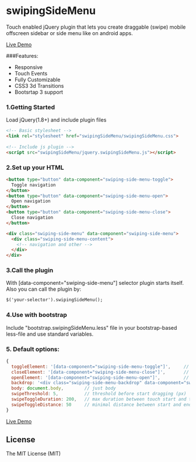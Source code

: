 # swipingSideMenu
Touch enabled jQuery plugin that lets you create draggable (swipe) mobile offscreen sidebar or side menu like on android apps.

[Live Demo](http://trollwinner.github.io/swipingSideMenu/)

###Features:
* Responsive
* Touch Events
* Fully Customizable
* CSS3 3d Transitions
* Bootsrtap 3 support

### 1.Getting Started
Load jQuery(1.8+) and include plugin files

```html
<!-- Basic stylesheet -->
<link rel="stylesheet" href="swipingSideMenu/swipingSideMenu.css">
 
<!-- Include js plugin -->
<script src="swipingSideMenu/jquery.swipingSideMenu.js"></script>
```
### 2.Set up your HTML
```html
<button type="button" data-component="swiping-side-menu-toggle">
  Toggle navigation
</button>
<button type="button" data-component="swiping-side-menu-open">
  Open navigation
</button>
<button type="button" data-component="swiping-side-menu-close">
  Close navigation
</button>

<div class="swiping-side-menu" data-component="swiping-side-menu">
  <div class="swiping-side-menu-content">
    <!-- navigation and other -->
  </div>
</div>
```

### 3.Call the plugin
With [data-component="swiping-side-menu"] selector plugin starts itself. Also you can call the plugin by:

```html
$('your-selector').swipingSideMenu();
```

### 4.Use with bootstrap
Include "bootstrap.swipingSideMenu.less" file in your bootstrap-based less-file and use standard variables.

### 5. Default options:
```javascript
{
  toggleElement: '[data-component="swiping-side-menu-toggle"]',     // selector to toggle menu
  closeElement: '[data-component="swiping-side-menu-close"]',       // selector to close menu
  openElement: '[data-component="swiping-side-menu-open"]',         // selector to open menu
  backdrop: '<div class="swiping-side-menu-backdrop" data-component="swiping-side-menu-close"></div>',  // backdrop html
  body: document.body,        // just body
  swipeThreshold: 5,          // threshold before start dragging (px)
  swipeToggleDuration: 200,   // max duration between touch start and touch end to fast open/close menu (ms)
  swipeToggleDistance: 50     // minimal distance between start and end points to fast open/close menu (px)
}
```
[Live Demo](http://trollwinner.github.io/swipingSideMenu/)

License
------------
The MIT License (MIT)
